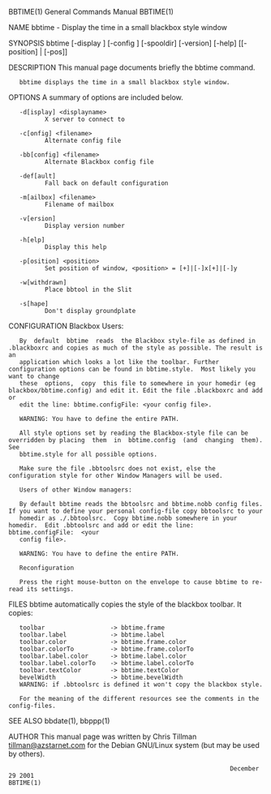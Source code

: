 BBTIME(1)                                                     General Commands Manual                                                    BBTIME(1)

NAME
       bbtime - Display the time in a small blackbox style window

SYNOPSIS
       bbtime [-display <displayname>] [-config <filename>]
              [-spooldir] [-version] [-help] [[-position] | [-pos]] <position>

DESCRIPTION
       This manual page documents briefly the bbtime command.

       bbtime displays the time in a small blackbox style window.

OPTIONS
       A summary of options are included below.

       -d[isplay] <displayname>
              X server to connect to

       -c[onfig] <filename>
              Alternate config file

       -bb[config] <filename>
              Alternate Blackbox config file

       -def[ault]
              Fall back on default configuration

       -m[ailbox] <filename>
              Filename of mailbox

       -v[ersion]
              Display version number

       -h[elp]
              Display this help

       -p[osition] <position>
              Set position of window, <position> = [+]|[-]x[+]|[-]y

       -w[withdrawn]
              Place bbtool in the Slit

       -s[hape]
              Don't display groundplate

CONFIGURATION
       Blackbox Users:

       By  default  bbtime  reads  the Blackbox style-file as defined in .blackboxrc and copies as much of the style as possible. The result is an
       application which looks a lot like the toolbar. Further configuration options can be found in bbtime.style.  Most likely you want to change
       these  options,  copy  this file to somewhere in your homedir (eg blackbox/bbtime.config) and edit it. Edit the file .blackboxrc and add or
       edit the line: bbtime.configFile: <your config file>.

       WARNING: You have to define the entire PATH.

       All style options set by reading the Blackbox-style file can be overridden by placing  them  in  bbtime.config  (and  changing  them).  See
       bbtime.style for all possible options.

       Make sure the file .bbtoolsrc does not exist, else the configuration style for other Window Managers will be used.

       Users of other Window managers:

       By default bbtime reads the bbtoolsrc and bbtime.nobb config files.  If you want to define your personal config-file copy bbtoolsrc to your
       homedir as ./.bbtoolsrc.  Copy bbtime.nobb somewhere in your homedir.  Edit .bbtoolsrc and add or edit the line:  bbtime.configFile:  <your
       config file>.

       WARNING: You have to define the entire PATH.

       Reconfiguration

       Press the right mouse-button on the envelope to cause bbtime to re-read its settings.

FILES
       bbtime automatically copies the style of the blackbox toolbar. It copies:

       toolbar                  -> bbtime.frame
       toolbar.label            -> bbtime.label
       toolbar.color            -> bbtime.frame.color
       toolbar.colorTo          -> bbtime.frame.colorTo
       toolbar.label.color      -> bbtime.label.color
       toolbar.label.colorTo    -> bbtime.label.colorTo
       toolbar.textColor        -> bbtime.textColor
       bevelWidth               -> bbtime.bevelWidth
       WARNING: if .bbtoolsrc is defined it won't copy the blackbox style.

       For the meaning of the different resources see the comments in the config-files.

SEE ALSO
       bbdate(1), bbppp(1)

AUTHOR
       This manual page was written by Chris Tillman <tillman@azstarnet.com> for the Debian GNU/Linux system (but may be used by others).

                                                                 December 29 2001                                                        BBTIME(1)
